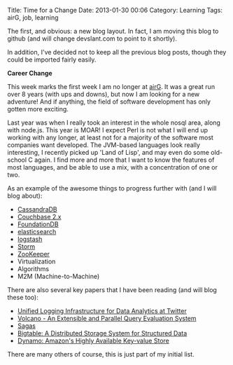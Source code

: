 Title: Time for a Change
Date: 2013-01-30 00:06
Category: Learning
Tags: airG, job, learning

<p>
	The first, and obvious: a new blog layout. In fact, I am moving this blog to github (and will change devslant.com to point to it shortly).
</p>

<p>
	In addition, I've decided not to keep all the previous blog posts, though they could be imported fairly easily.
</p>

<p><strong>
	Career Change
</p></strong>

<p>
	This week marks the first week I am no longer at <a href="http://corp.airg.com">airG</a>. It was a great run over 8 years (with ups and downs), but now I am looking for a new adventure! And if anything, the field of software development has only gotten more exciting.
</p>

<p>
	Last year was when I really took an interest in the whole nosql area, along with node.js. This year is MOAR! I expect Perl is not what I will end up working with any longer, at least not for a majority of the software most companies want developed. The JVM-based languages look really interesting, I recently picked up 'Land of Lisp', and may even do some old-school C again. I find more and more that I want to know the features of most languages, and be able to use a mix, with a concentration of one or two.
</p>

<p>
	As an example of the awesome things to progress further with (and I will blog about):
</p>

<ul>
	<li><a href="http://www.datastax.com/" title="CassandraDB" target="_blank">CassandraDB</a></li>
	<li><a href="http://www.couchbase.com/" title="Couchbase" target="_blank">Couchbase 2.x</a></li>
	<li><a href="http://www.foundationdb.com/" title="FoundationDB" target="_blank">FoundationDB<a></li>
	<li><a href="http://www.elasticsearch.org/" title="elasticsearch" target="_blank">elasticsearch</a></li>
	<li><a href="http://logstash.net/" title="logstash" target="_blank">logstash</a></li>
	<li><a href="http://storm-project.net/" title="Storm real-time computation" target="_blank">Storm</a></li>
	<li><a href="http://zookeeper.apache.org/" title="ZooKeeper" target="_blank">ZooKeeper</a></li>	
	<li>Virtualization</li>
	<li>Algorithms</li>
	<li>M2M (Machine-to-Machine)</li>
</ul>

<p>
	There are also several key papers that I have been reading (and will blog these too):
</p>

<ul>
	<li><a href="http://vldb.org/pvldb/vol5/p1771_georgelee_vldb2012.pdf" title="Unified Logging Infrastructure for Data Analytics at Twitter" target="_blank">Unified Logging Infrastructure for Data Analytics at Twitter</a></li>
	<li><a href="http://paperhub.s3.amazonaws.com/dace52a42c07f7f8348b08dc2b186061.pdf" title="Volcano - An Extensible and Parallel Query Evaluation System" target="_blank">Volcano - An Extensible and Parallel Query Evaluation System</a></li>
	<li><a href="http://www.amundsen.com/downloads/sagas.pdf" title="Sagas" target="_blank">Sagas</a></li>
	<li><a href="http://static.googleusercontent.com/external_content/untrusted_dlcp/research.google.com/en//archive/bigtable-osdi06.pdf" title="Bigtable: A Distributed Storage System for Structured Data" target="_blank">Bigtable: A Distributed Storage System for Structured Data</a></li>
	<li><a href="http://s3.amazonaws.com/AllThingsDistributed/sosp/amazon-dynamo-sosp2007.pdf" title="Dynamo: Amazon's Highly Available Key-value Store" target="_blank">Dynamo: Amazon's Highly Available Key-value Store</a></li>
</ul>

<p>
	There are many others of course, this is just part of my initial list.
</p>
